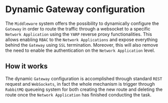 # Dynamic Gateway configuration

The `Middleware` system offers the possibility to dynamically configure the `Gateway` in order to route the traffic through a websocket to a specific `Network Application` using the `YARP` reverse proxy functionalities. This allows enabling `RBAC` to the `Network Applications` and expose everything behind the `Gateway` using `SSL` termination. Moreover, this will also remove the need to enable the authentication on the `Network Application` level.

## How it works

The dynamic `Gateway` configuration is accomplished through standard `REST` request and `WebSockets`, in fact the whole mechanism is trigger through `RabbitMQ` queueing system for both creating the new route and deleting the route once the `Network Application` has finished conducting the task.
